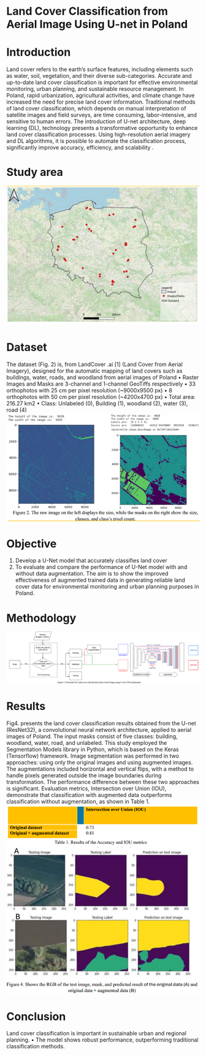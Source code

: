 # Land Cover Classification from Aerial Image Using U-net in Poland


# Introduction
Land cover refers to the earth’s surface features, including elements such as water, soil, vegetation, and their diverse sub-categories. Accurate and up-to-date land cover classification is important for effective environmental monitoring, urban planning, and sustainable resource management. In Poland, rapid urbanization, agricultural activities, and climate change have increased the need for precise land cover information. Traditional methods of land cover classification, which depends on manual interpretation of satellite images and field surveys, are time consuming, labor-intensive, and sensitive to human errors. The introduction of U-net architecture, deep learning (DL), technology presents a transformative opportunity to enhance land cover classification processes. Using high-resolution aerial imagery and DL algorithms, it is possible to automate the classification process, significantly improve accuracy, efficiency, and scalability .

# Study area
![Study area](assets/study_area.png)
# Dataset
The dataset (Fig. 2) is, from LandCover .ai [1] (Land Cover from Aerial Imagery), designed for the automatic mapping of land covers such as buildings, water, roads, and woodland from aerial images of Poland
• Raster Images and Masks are 3-channel and 1-channel GeoTiffs respectively
• 33 orthophotos with 25 cm per pixel resolution (~9000x9500 px)
• 8 orthophotos with 50 cm per pixel resolution (~4200x4700 px)
• Total area: 216.27 km2
• Class: Unlabeled (0), Building (1), woodland (2), water (3), road (4)
![Dataset used](assets/datasets.png)
# Objective
1. Develop a U-Net model that accurately classifies land cover
2. To  evaluate  and  compare  the  performance  of  U-Net  model  with  and without data augmentation. The aim is to show the improved effectiveness of  augmented  trained  data  in  generating  reliable  land  cover  data  for environmental monitoring and urban planning purposes in Poland.
# Methodology
![Methodology](assets/Methodology.png)
# Results
Fig4.  presents  the  land  cover  classification  results  obtained  from  the  U-net  (ResNet32),  a convolutional  neural  network  architecture,  applied  to  aerial  images  of  Poland.  The  input  masks consist of five classes: building, woodland, water, road, and unlabeled. This study employed the Segmentation  Models  library  in  Python,  which  is  based  on  the  Keras  (Tensorflow)  framework. Image  segmentation  was  performed  in  two  approaches:  using  only  the  original  images  and using  augmented  images.  The  augmentations  included  horizontal  and  vertical  flips,  with  a method  to  handle  pixels  generated  outside  the  image  boundaries  during  transformation.  The performance  difference  between  these  two  approaches  is  significant.  Evaluation  metrics, Intersection  over  Union  (IOU),  demonstrate  that  classification  with  augmented  data outperforms classification without augmentation, as shown in Table 1.
![Result table](assets/Table.png)
![result](assets/results.png)
# Conclusion
Land cover classification is important in sustainable urban and regional
planning.
• The model shows robust performance, outperforming traditional
classification methods.



